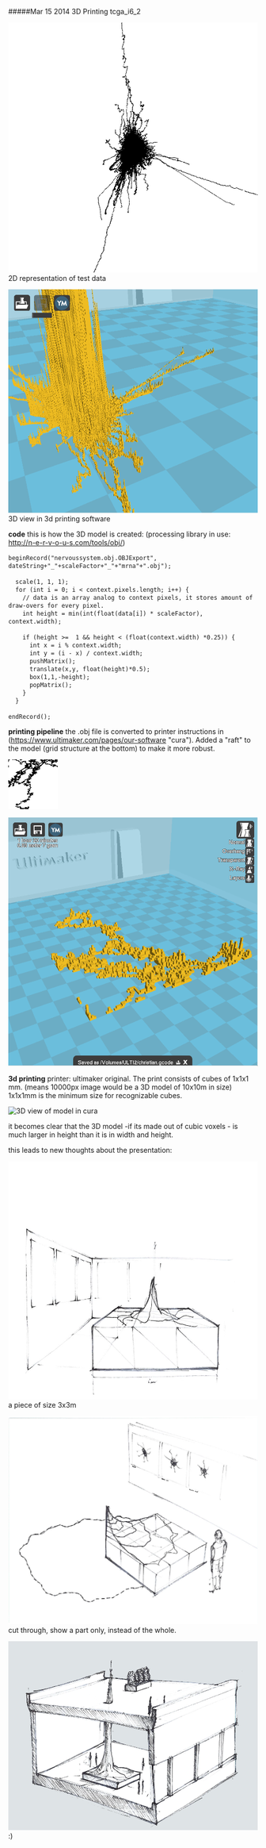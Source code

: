 #####Mar 15 2014 3D Printing 
tcga_i6_2

!["base of 3d model"](../project_images/baseof3dmodel.png "base of 3d model")
2D representation of test data

!["first test in cura"](../project_images/cura0.png "first test in cura")
3D view in 3d printing software

**code** 
this is how the 3D model is created:
(processing library in use: http://n-e-r-v-o-u-s.com/tools/obj/)


```
beginRecord("nervoussystem.obj.OBJExport", dateString+"_"+scaleFactor+"_"+"mrna"+".obj"); 
    
  scale(1, 1, 1);
  for (int i = 0; i < context.pixels.length; i++) {
    // data is an array analog to context pixels, it stores amount of draw-overs for every pixel.
    int height = min(int(float(data[i]) * scaleFactor), context.width);
    
    if (height >=  1 && height < (float(context.width) *0.25)) {
      int x = i % context.width;
      int y = (i - x) / context.width;
      pushMatrix();
      translate(x,y, float(height)*0.5);
      box(1,1,-height);
      popMatrix();
    }
  } 
  
endRecord(); 
```

**printing pipeline** the .obj file is converted to printer instructions in (https://www.ultimaker.com/pages/our-software "cura"). Added a  "raft" to the model (grid structure at the bottom) to make it more robust.

![100x100px test data](../project_images/printing1.png "100x100px test data")

![3D view of model in cura](../project_images/cura1.png "3D view of model in cura")

**3d printing** printer: ultimaker original.  The print consists of cubes of 1x1x1 mm. (means 10000px image would be a 3D model of  10x10m in size) 1x1x1mm is the minimum size for recognizable cubes.

![3D view of model in cura](../project_images/3dprinting.jpg "3D view of model in cura")

it becomes clear that the 3D model -if its made out of cubic voxels - is much larger in height than it is in width and height. 

this leads to new thoughts about the presentation:

!["presentation of 3d model" ](../project_images/sketch0_3D.png "presentation of 3d model")
a piece of size 3x3m

!["presentation of 3d model cut through" ](../project_images/sketch2_3D.png "presentation of 3d model")
cut through, show a part only, instead of the whole.

!["presentation of 3d model"](../project_images/sketch4_3D.png "presentation of 3d model")
:)


